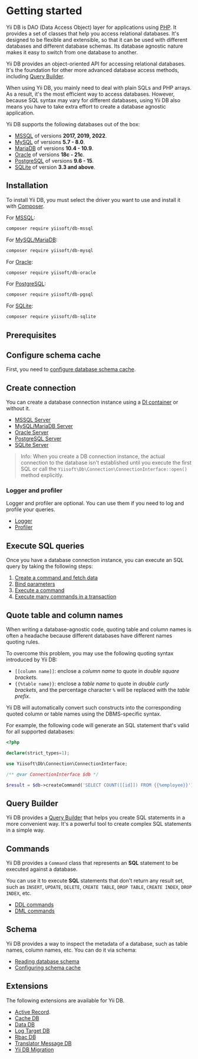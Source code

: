 # Getting started

Yii DB is DAO (Data Access Object) layer for applications using [PHP](https://www.php.net/).
It provides a set of classes that help you access relational databases.
It's designed to be flexible and extensible,
so that it can be used with different databases and different database schemas.
Its database agnostic nature makes it easy to switch from one database to another.

Yii DB provides an object-oriented API for accessing relational databases.
It's the foundation for other more advanced database access methods, including [Query Builder](query-builder.md).

When using Yii DB, you mainly need to deal with plain SQLs and PHP arrays.
As a result, it's the most efficient way to access databases.
However, because SQL syntax may vary for different databases, using Yii DB also means you have to take extra effort to
create a database agnostic application.

Yii DB supports the following databases out of the box:

- [MSSQL](https://www.microsoft.com/en-us/sql-server/sql-server-2019) of versions **2017, 2019, 2022**.
- [MySQL](https://www.mysql.com/) of versions **5.7 - 8.0**.
- [MariaDB](https://mariadb.org/) of versions **10.4 - 10.9**.
- [Oracle](https://www.oracle.com/database/) of versions **18c - 21c**.
- [PostgreSQL](https://www.postgresql.org/) of versions **9.6 - 15**. 
- [SQLite](https://www.sqlite.org/index.html) of version **3.3 and above**.

## Installation

To install Yii DB, you must select the driver you want to use and install it with [Composer](https://getcomposer.org/).

For [MSSQL](https://github.com/yiisoft/db-mssql):

```bash
composer require yiisoft/db-mssql
```

For [MySQL/MariaDB](https://github.com/yiisoft/db-mysql):

```bash
composer require yiisoft/db-mysql
```

For [Oracle](https://github.com/yiisoft/db-oracle):

```bash
composer require yiisoft/db-oracle
```

For [PostgreSQL](https://github.com/yiisoft/db-pgsql):

```bash
composer require yiisoft/db-pgsql
```

For [SQLite](https://github.com/yiisoft/db-pgsql):

```bash
composer require yiisoft/db-sqlite
```

## Prerequisites

## Configure schema cache

First, you need to [configure database schema cache](schema/cache.md).

## Create connection

You can create a database connection instance using a [DI container](https://github.com/yiisoft/di) or without it.

- [MSSQL Server](connection/mssql.md)
- [MySQL/MariaDB Server](connection/mysql.md)
- [Oracle Server](connection/oracle.md)
- [PostgreSQL Server](connection/pgsql.md)
- [SQLite Server](connection/sqlite.md)

> Info: When you create a DB connection instance, the actual connection to the database isn't established until
> you execute the first SQL or call the `Yiisoft\Db\Connection\ConnectionInterface::open()` method explicitly.

### Logger and profiler

Logger and profiler are optional. You can use them if you need to log and profile your queries.

- [Logger](connection/logger.md)
- [Profiler](connection/profiler.md)

## Execute SQL queries

Once you have a database connection instance, you can execute an SQL query by taking the following steps:

1. [Create a command and fetch data](queries/create-command-fetch-data.md)
2. [Bind parameters](queries/bind-parameters.md)
3. [Execute a command](queries/execute-command.md)
4. [Execute many commands in a transaction](queries/transactions.md)

## Quote table and column names

When writing a database-agnostic code, quoting table and column names is often a headache because different databases
have different names quoting rules.

To overcome this problem, you may use the following quoting syntax introduced by Yii DB:

- `[[column name]]`: enclose a *column name* to quote in *double square brackets*.
- `{{%table name}}`: enclose a *table name* to quote in *double curly brackets*, and the percentage character `%`
  will be replaced with the *table prefix*.

Yii DB will automatically convert such constructs into the corresponding quoted column or table names using the DBMS-specific syntax.

For example, the following code will generate an SQL statement that's valid for all supported databases:

```php
<?php

declare(strict_types=1);

use Yiisoft\Db\Connection\ConnectionInterface;

/** @var ConnectionInterface $db */

$result = $db->createCommand('SELECT COUNT([[id]]) FROM {{%employee}}')->queryScalar()
```

## Query Builder

Yii DB provides a [Query Builder](query-builder.md) that helps you create SQL statements in a more convenient way.
It's a powerful tool to create complex SQL statements in a simple way.

## Commands

Yii DB provides a `Command` class that represents an **SQL** statement to be executed against a database.

You can use it to execute **SQL** statements that don't return any result set, such as `INSERT`, `UPDATE`, `DELETE`,
`CREATE TABLE`, `DROP TABLE`, `CREATE INDEX`, `DROP INDEX`, etc.

- [DDL commands](command/ddl.md)
- [DML commands](command/dml.md)

## Schema

Yii DB provides a way to inspect the metadata of a database, such as table names, column names, etc. You can do it
via schema:

- [Reading database schema](schema/usage.md)
- [Configuring schema cache](schema/cache.md)

## Extensions

The following extensions are available for Yii DB.

- [Active Record](https://github.com/yiisoft/active-record).
- [Cache DB](https://github.com/yiisoft/cache-db)
- [Data DB](https://github.com/yiisoft/data-db)
- [Log Target DB](https://github.com/yiisoft/log-target-db)
- [Rbac DB](https://github.com/yiisoft/rbac-db)
- [Translator Message DB](https://github.com/yiisoft/translator-message-db)
- [Yii DB Migration](https://github.com/yiisoft/yii-db-migration)
